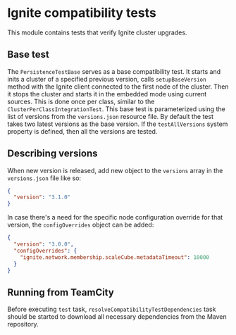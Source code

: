 # Ignite compatibility tests 

This module contains tests that verify Ignite cluster upgrades.

## Base test
The `PersistenceTestBase` serves as a base compatibility test. It starts and inits a cluster of a specified previous version, calls 
`setupBaseVersion` method with the Ignite client connected to the first node of the cluster. Then it stops the cluster and starts it in the
embedded mode using current sources. This is done once per class, similar to the `ClusterPerClassIntegrationTest`. This base test is
parameterized using the list of versions from the `versions.json` resource file. By default the test takes two latest versions as the base
version. If the `testAllVersions` system property is defined, then all the versions are tested.

## Describing versions
When new version is released, add new object to the `versions` array in the `versions.json` file like so:
```json
{
  "version": "3.1.0"
}
```
In case there's a need for the specific node configuration override for that version, the `configOverrides` object can be added:
```json
{
  "version": "3.0.0",
  "configOverrides": {
    "ignite.network.membership.scaleCube.metadataTimeout": 10000
  }
}
```

## Running from TeamCity
Before executing `test` task, `resolveCompatibilityTestDependencies` task should be started to download all necessary dependencies from the
Maven repository.
